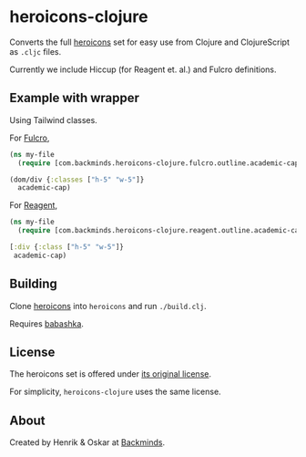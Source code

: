 # heroicons-clojure

Converts the full [heroicons](https://heroicons.com) set for easy use from Clojure and ClojureScript as `.cljc` files.

Currently we include Hiccup (for Reagent et. al.) and Fulcro definitions.

## Example with wrapper
Using Tailwind classes.

For [Fulcro](https://github.com/fulcrologic/fulcro),

```clojure
(ns my-file
  (require [com.backminds.heroicons-clojure.fulcro.outline.academic-cap :refer [academic-cap]]))

(dom/div {:classes ["h-5" "w-5"]}
  academic-cap)
```

For [Reagent](https://github.com/reagent-project/reagent),

```clojure
(ns my-file
  (require [com.backminds.heroicons-clojure.reagent.outline.academic-cap :refer [academic-cap]]))

[:div {:class ["h-5" "w-5"]}
 academic-cap)
```

## Building

Clone [heroicons](https://github.com/tailwindlabs/heroicons) into `heroicons` and run `./build.clj`.

Requires [babashka](https://github.com/babashka/babashka).

## License

The heroicons set is offered under [its original license](https://github.com/tailwindlabs/heroicons).

For simplicity, `heroicons-clojure` uses the same license.

## About

Created by Henrik & Oskar at [Backminds](https://backminds.com).
